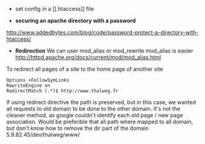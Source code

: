 * set config in a [[.htaccess]] file

* **securing an apache directory with a password**   

http://www.addedbytes.com/blog/code/password-protect-a-directory-with-htaccess/


* **Redirection**
We can user mod_alias or mod_rewrite 
mod_alias is easier 
http://httpd.apache.org/docs/current/mod/mod_alias.html

To redirect all pages of a site to the home page of another site
```
Options +FollowSymLinks
RewriteEngine on
RedirectMatch (.*)$ http://www.thalweg.fr
```
If using redirect directive the path is preserved, but in this case, we wanted all requests to old domain to be done to the other domain. 
It's not the cleaner method, as google couldn't identify each old page / new page association. 
Would be preferible that all path where mapped to all domain, but don't know how to remove the dir part of the domain
5.9.82.45/dev/thalweg/www/